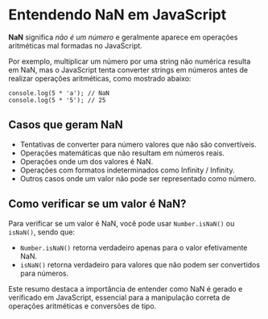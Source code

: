 <!DOCTYPE html>
<html lang="pt-br">
<head>
    <meta charset="UTF-8">
    <meta name="viewport" content="width=device-width, initial-scale=1.0">
    <title>Resumo sobre NaN em JavaScript</title>
</head>
<body>
    <h1>Entendendo NaN em JavaScript</h1>
    <p><strong>NaN</strong> significa <em>não é um número</em> e geralmente aparece em operações aritméticas mal formadas no JavaScript.</p>
    <p>Por exemplo, multiplicar um número por uma string não numérica resulta em NaN, mas o JavaScript tenta converter strings em números antes de realizar operações aritméticas, como mostrado abaixo:</p>
    <pre><code>console.log(5 * 'a'); // NaN
console.log(5 * '5'); // 25
</code></pre>
    <h2>Casos que geram NaN</h2>
    <ul>
        <li>Tentativas de converter para número valores que não são convertíveis.</li>
        <li>Operações matemáticas que não resultam em números reais.</li>
        <li>Operações onde um dos valores é NaN.</li>
        <li>Operações com formatos indeterminados como Infinity / Infinity.</li>
        <li>Outros casos onde um valor não pode ser representado como número.</li>
    </ul>
    <h2>Como verificar se um valor é NaN?</h2>
    <p>Para verificar se um valor é NaN, você pode usar <code>Number.isNaN()</code> ou <code>isNaN()</code>, sendo que:</p>
    <ul>
        <li><code>Number.isNaN()</code> retorna verdadeiro apenas para o valor efetivamente NaN.</li>
        <li><code>isNaN()</code> retorna verdadeiro para valores que não podem ser convertidos para números.</li>
    </ul>
    <p>Este resumo destaca a importância de entender como NaN é gerado e verificado em JavaScript, essencial para a manipulação correta de operações aritméticas e conversões de tipo.</p>
</body>
</html>
